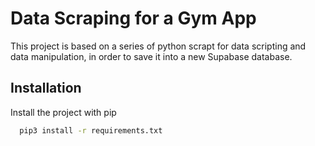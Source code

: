
# Data Scraping for a Gym App
This project is based on a series of python scrapt for data scripting and data manipulation, in order to save it into a new Supabase database.

## Installation

Install the project with pip

```bash
  pip3 install -r requirements.txt
```
    
